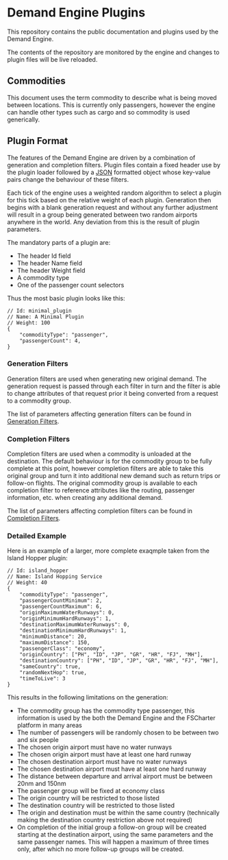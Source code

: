 # Demand Engine Plugins #

This repository contains the public documentation and plugins used by the Demand Engine.

The contents of the repository are monitored by the engine and changes to plugin files will be live reloaded.


## Commodities ##

This document uses the term commodity to describe what is being moved between locations. This is currently only passengers, however the engine can handle other types
such as cargo and so commodity is used generically.


## Plugin Format ##

The features of the Demand Engine are driven by a combination of generation and completion filters.
Plugin files contain a fixed header use by the plugin loader followed by a [JSON](https://en.wikipedia.org/wiki/JSON) formatted object whose key-value pairs
change the behaviour of these filters.

Each tick of the engine uses a weighted random algorithm to select a plugin for this tick based on the relative weight of each plugin. Generation then begins with a
blank generation request and without any further adjustment will result in a group being generated between two random airports anywhere
in the world.  Any deviation from this is the result of plugin parameters.

The mandatory parts of a plugin are:

- The header Id field
- The header Name field
- The header Weight field
- A commodity type
- One of the passenger count selectors
  
Thus the most basic plugin looks like this:

```
// Id: minimal_plugin
// Name: A Minimal Plugin
// Weight: 100
{
    "commodityType": "passenger",
    "passengerCount": 4,
}

```


### Generation Filters ###

Generation filters are used when generating new original demand. The generation request is passed through each filter in turn and the filter is able to change attributes
of that request prior it being converted from a request to a commodity group.

The list of parameters affecting generation filters can be found in [Generation Filters](/Docs/GenerationFilters.md).


### Completion Filters ###

Completion filters are used when a commodity is unloaded at the destination. The default behaviour is for the commodity group to be fully complete at this point, however
completion filters are able to take this original group and turn it into additional new demand such as return trips or follow-on flights. The original commodity group is
available to each completion filter to reference attributes like the routing, passenger information, etc. when creating any additional demand.

The list of parameters affecting completion filters can be found in [Completion Filters](/Docs/CompletionFilters.md).


### Detailed Example ###

Here is an example of a larger, more complete exaqmple taken from the Island Hopper plugin:

```
// Id: island_hopper
// Name: Island Hopping Service
// Weight: 40
{
    "commodityType": "passenger",
    "passengerCountMinimum": 2,
    "passengerCountMaximum": 6,
    "originMaximumWaterRunways": 0,
    "originMinimumHardRunways": 1,
    "destinationMaximumWaterRunways": 0,
    "destinationMinimumHardRunways": 1,
    "minimumDistance": 20,
    "maximumDistance": 150,
    "passengerClass": "economy",
    "originCountry": ["PH", "ID", "JP", "GR", "HR", "FJ", "MH"],
    "destinationCountry": ["PH", "ID", "JP", "GR", "HR", "FJ", "MH"],
    "sameCountry": true,
    "randomNextHop": true,
    "timeToLive": 3
}
```

This results in the following limitations on the generation:

- The commodity group has the commodity type passenger, this information is used by the both the Demand Engine and the FSCharter platform in many areas
- The number of passengers will be randomly chosen to be between two and six people
- The chosen origin airport must have no water runways
- The chosen origin airport must have at least one hard runway
- The chosen destination airport must have no water runways
- The chosen destination airport must have at least one hard runway
- The distance between departure and arrival airport must be between 20nm and 150nm
- The passenger group will be fixed at economy class
- The origin country will be restricted to those listed
- The destination country will be restricted to those listed
- The origin and destination must be within the same country (technically making the destination country restriction above not required)
- On completion of the initial group a follow-on group will be created starting at the destination airport, using the same parameters and the
  same passenger names. This will happen a maximum of three times only, after which no more follow-up groups will be created.
  
